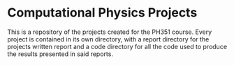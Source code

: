 # Computational Physics Projects

This is a repository of the projects created for the PH351 course. Every project is contained in its own directory, with a report directory for the projects written report and a code directory for all the code used to produce the results presented in said reports.
